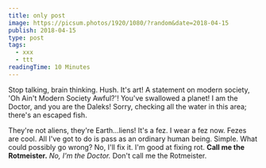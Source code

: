 ```yaml
---
title: only post
image: https://picsum.photos/1920/1080/?random&date=2018-04-15
publish: 2018-04-15
type: post
tags:
  - xxx
  - ttt
readingTime: 10 Minutes
---
```


Stop talking, brain thinking. Hush. It's art! A statement on modern society, 'Oh Ain't Modern Society Awful?'! You've swallowed a planet! I am the Doctor, and you are the Daleks! Sorry, checking all the water in this area; there's an escaped fish.

<!-- more -->

They're not aliens, they're Earth…liens! It's a fez. I wear a fez now. Fezes are cool. All I've got to do is pass as an ordinary human being. Simple. What could possibly go wrong? No, I'll fix it. I'm good at fixing rot. __Call me the Rotmeister.__ *No, I'm the Doctor.* Don't call me the Rotmeister.